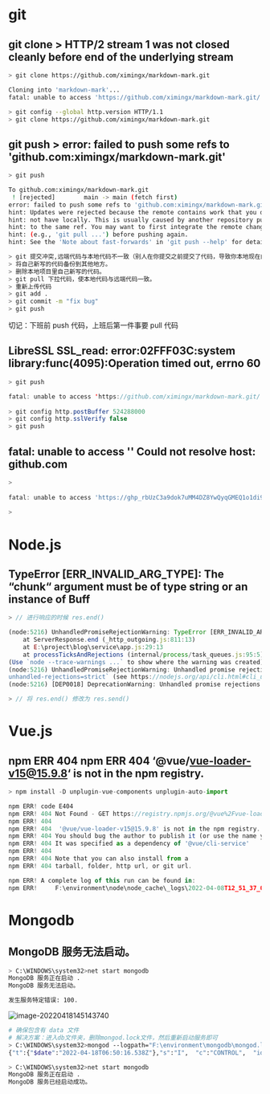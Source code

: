 # git

## git clone > HTTP/2 stream 1 was not closed cleanly before end of the underlying stream

```bash
> git clone https://github.com/ximingx/markdown-mark.git

Cloning into 'markdown-mark'...
fatal: unable to access 'https://github.com/ximingx/markdown-mark.git/': HTTP/2 stream 1 was not closed cleanly before end of the underlying stream

> git config --global http.version HTTP/1.1
> git clone https://github.com/ximingx/markdown-mark.git
```

## git push > error: failed to push some refs to 'github.com:ximingx/markdown-mark.git'

```bash
> git push

To github.com:ximingx/markdown-mark.git
 ! [rejected]        main -> main (fetch first)
error: failed to push some refs to 'github.com:ximingx/markdown-mark.git'
hint: Updates were rejected because the remote contains work that you do
hint: not have locally. This is usually caused by another repository pushing
hint: to the same ref. You may want to first integrate the remote changes
hint: (e.g., 'git pull ...') before pushing again.
hint: See the 'Note about fast-forwards' in 'git push --help' for details.

> git 提交冲突,远端代码与本地代码不一致（别人在你提交之前提交了代码，导致你本地现在的代码与远端现在的代码不一致。）
> 将自己新写的代码备份到其他地方。
> 删除本地项目里自己新写的代码。
> git pull 下拉代码，使本地代码与远端代码一致。
> 重新上传代码 
> git add .
> git commit -m "fix bug"
> git push
```

切记：下班前 push 代码，上班后第一件事要 pull 代码

## LibreSSL SSL_read: error:02FFF03C:system library:func(4095):Operation timed out, errno 60

```java
> git push

fatal: unable to access 'https://github.com/ximingx/markdown-mark.git/': LibreSSL SSL_read: error:02FFF03C:system library:func(4095):Operation timed out, errno 60
  
> git config http.postBuffer 524288000
> git config http.sslVerify false
> git push               
```

## fatal: unable to access '' Could not resolve host: github.com

```js
> 
  
fatal: unable to access 'https://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@github.com/ximingx/code.git/': Could not resolve host: github.com
  
>
```



# Node.js

## TypeError [ERR_INVALID_ARG_TYPE]: The “chunk“ argument must be of type string or an instance of Buff

```js
> // 进行响应的时候 res.end()

(node:5216) UnhandledPromiseRejectionWarning: TypeError [ERR_INVALID_ARG_TYPE]: The "chunk" argument must be of type string or an instance of Buffer. Received an instance of Object
    at ServerResponse.end (_http_outgoing.js:811:13)
    at E:\project\blog\service\app.js:29:13
    at processTicksAndRejections (internal/process/task_queues.js:95:5)
(Use `node --trace-warnings ...` to show where the warning was created)
(node:5216) UnhandledPromiseRejectionWarning: Unhandled promise rejection. This error originated either by throwing inside of an async function without a catch block, or by rejecting a promise which was not handled with .catch(). To terminate the node process on unhandled promise rejection, use the CLI flag `--
unhandled-rejections=strict` (see https://nodejs.org/api/cli.html#cli_unhandled_rejections_mode). (rejection id: 1)
(node:5216) [DEP0018] DeprecationWarning: Unhandled promise rejections are deprecated. In the future, promise rejections that are not handled will terminate the Node.js process with a non-zero exit code.

> // 将 res.end() 修改为 res.send()
```



# Vue.js

## npm ERR 404 npm ERR 404 ‘@vue/vue-loader-v15@15.9.8‘ is not in the npm registry.

```js
> npm install -D unplugin-vue-components unplugin-auto-import

npm ERR! code E404
npm ERR! 404 Not Found - GET https://registry.npmjs.org/@vue%2Fvue-loader-v15 - Not found
npm ERR! 404
npm ERR! 404  '@vue/vue-loader-v15@15.9.8' is not in the npm registry.
npm ERR! 404 You should bug the author to publish it (or use the name yourself!)
npm ERR! 404 It was specified as a dependency of '@vue/cli-service'
npm ERR! 404
npm ERR! 404 Note that you can also install from a
npm ERR! 404 tarball, folder, http url, or git url.

npm ERR! A complete log of this run can be found in:
npm ERR!     F:\environment\node\node_cache\_logs\2022-04-08T12_51_37_004Z-debug.log

```

# Mongodb

## MongoDB 服务无法启动。

```bash
> C:\WINDOWS\system32>net start mongodb
MongoDB 服务正在启动 .
MongoDB 服务无法启动。

发生服务特定错误: 100.
```

![image-20220418145143740](https://raw.githubusercontent.com/ximingx/Figurebed/master/imgs/202204181451767.png)

```bash
# 确保包含有 data 文件
# 解决方案：进入db文件夹，删除mongod.lock文件，然后重新启动服务即可
> C:\WINDOWS\system32>mongod --logpath="F:\environment\mongodb\mongod.log" --dbpath="F:\environment\mongodb\data" --install --auth
{"t":{"$date":"2022-04-18T06:50:16.538Z"},"s":"I",  "c":"CONTROL",  "id":20697,   "ctx":"-","msg":"Renamed existing log file","attr":{"oldLogPath":"F:\\environment\\mongodb\\mongod.log","newLogPath":"F:\\environment\\mongodb\\mongod.log.2022-04-18T06-50-16"}}

> C:\WINDOWS\system32>net start mongodb
MongoDB 服务正在启动 .
MongoDB 服务已经启动成功。
```

